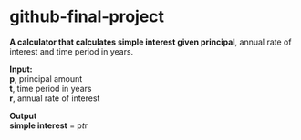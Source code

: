 # github-final-project
**A calculator that calculates simple interest given principal**, annual rate of interest and time period in years.

 **Input:** <br>
   **p**, principal amount  <br>
   **t**, time period in years  <br>
   **r**, annual rate of interest  <br>

**Output**  <br>
   **simple interest** = p*t*r
